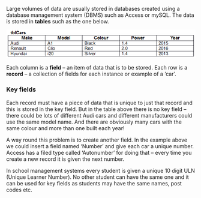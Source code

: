 Large volumes of data are usually stored in databases created using a database management system (DBMS) such as Access or mySQL. The data is stored in **tables** such as the one below.

![](.guides/img/dbtable.png)

Each column is a **field** – an item of data that is to be stored.
Each row is a **record** – a collection of fields for each instance or example of a ‘car’.

### Key fields
Each record must have a piece of data that is unique to just that record and this is stored in the key field.
But in the table above there is no key field – there could be lots of different Audi cars and different manufacturers could use the same model name. And there are obviously many cars with the same colour and more than one built each year!

A way round this problem is to create another field. In the example above we could insert a field named ‘Number’ and give each car a unique number. Access has a filed type called ‘Autonumber’ for doing that – every time you create a new record it is given the next number.

In school management systems every student is given a unique 10 digit ULN (Unique Learner Number). No other student can have the same one and it can be used for key fields as students may have the same names, post codes etc.